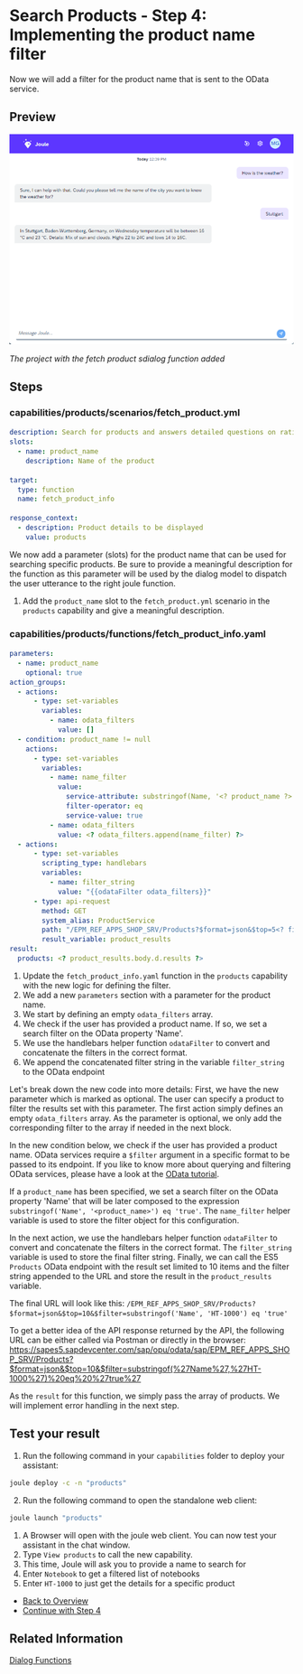 # Search Products - Step 4: Implementing the product name filter

Now we will add a filter for the product name that is sent to the OData service.

## Preview

![image](assets/preview.png)

*The project with the fetch product sdialog function added*

## Steps

### capabilities/products/scenarios/fetch_product.yml

```yaml
description: Search for products and answers detailed questions on ratings, price, technical specifications and supplier
slots:
  - name: product_name
    description: Name of the product

target:
  type: function
  name: fetch_product_info

response_context:
  - description: Product details to be displayed
    value: products
```

We now add a parameter (slots) for the product name that can be used for searching specific products.
Be sure to provide a meaningful description for the function as this parameter will be used by the dialog model to dispatch the user utterance to the right joule function.

1. Add the `product_name` slot to the `fetch_product.yml` scenario in the `products` capability and give a meaningful description.

### capabilities/products/functions/fetch_product_info.yaml

```yaml
parameters:
  - name: product_name
    optional: true
action_groups:
  - actions:
      - type: set-variables
        variables:
          - name: odata_filters
            value: []
  - condition: product_name != null
    actions:
      - type: set-variables
        variables:
          - name: name_filter
            value:
              service-attribute: substringof(Name, '<? product_name ?>')
              filter-operator: eq
              service-value: true
          - name: odata_filters
            value: <? odata_filters.append(name_filter) ?>
  - actions:
      - type: set-variables
        scripting_type: handlebars
        variables:
          - name: filter_string
            value: "{{odataFilter odata_filters}}"
      - type: api-request
        method: GET
        system_alias: ProductService
        path: "/EPM_REF_APPS_SHOP_SRV/Products?$format=json&$top=5<? filter_string != null ? '&$filter=' + filter_string : '' ?>"
        result_variable: product_results
result:
  products: <? product_results.body.d.results ?>
```
1. Update the `fetch_product_info.yaml` function in the `products` capability with the new logic for defining the filter.
2. We add a new `parameters` section with a parameter for the product name.
3. We start by defining an empty `odata_filters` array.
3. We check if the user has provided a product name. If so, we set a search filter on the OData property 'Name'.
4. We use the handlebars helper function `odataFilter` to convert and concatenate the filters in the correct format.
5. We append the concatenated filter string in the variable `filter_string` to the OData endpoint

Let's break down the new code into more details: First, we have the new parameter which is marked as optional. The user can specify a product to filter the results set with this parameter. 
The first action simply defines an empty `odata_filters` array. As the parameter is optional, we only add the corresponding filter to the array if needed in the next block.

In the new condition below, we check if the user has provided a product name. OData services require a `$filter` argument in a specific format to be passed to its endpoint.
If you like to know more about querying and filtering OData services, please have a look at the [OData tutorial](https://www.odata.org/getting-started/basic-tutorial/#queryData).

If a `product_name` has been specified, we set a search filter on the OData property 'Name' that will be later composed to the expression `substringof('Name', '<product_name>') eq 'true'`.
The `name_filter` helper variable is used to store the filter object for this configuration.

In the next action, we use the handlebars helper function `odataFilter` to convert and concatenate the filters in the correct format. The `filter_string` variable is used to store the final filter string.
Finally, we can call the ES5 `Products` OData endpoint with the result set limited to 10 items and the filter string appended to the URL and store the result in the `product_results` variable.

The final URL will look like this:
```/EPM_REF_APPS_SHOP_SRV/Products?$format=json&$top=10&$filter=substringof('Name', 'HT-1000') eq 'true'```

To get a better idea of the API response returned by the API, the following URL can be either called via Postman or directly in the browser: https://sapes5.sapdevcenter.com/sap/opu/odata/sap/EPM_REF_APPS_SHOP_SRV/Products?$format=json&$top=10&$filter=substringof(%27Name%27,%27HT-1000%27)%20eq%20%27true%27

As the `result` for this function, we simply pass the array of products. We will implement error handling in the next step.

## Test your result

1. Run the following command in your `capabilities` folder to deploy your assistant:
```bash
joule deploy -c -n "products"
```

2. Run the following command to open the standalone web client:
```bash
joule launch "products"
```
1. A Browser will open with the joule web client. You can now test your assistant in the chat window.
2. Type `View products` to call the new capability.
3. This time, Joule will ask you to provide a name to search for
4. Enter `Notebook` to get a filtered list of notebooks
5. Enter `HT-1000` to just get the details for a specific product

* [Back to Overview](../index.md)
* [Continue with Step 4](../step4/index.md)

## Related Information 

[Dialog Functions](https://help.sap.com/docs/joule/service-guide/dialog-functions)
